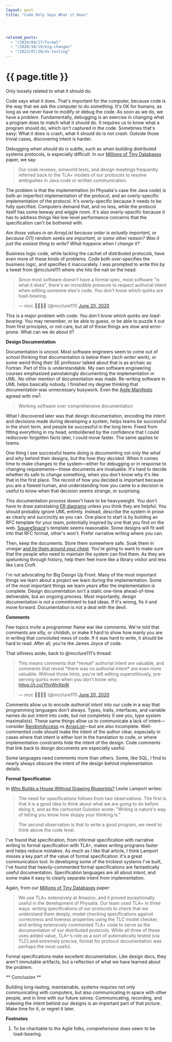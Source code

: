 ```yaml
---
layout: post
title: "Code Only Says What it Does"




related_posts:
  - "/2024/04/17/formal"
  - "/2020/10/19/big-changes"
  - "/2023/07/28/ds-testing"
---
```

{{ page.title }}
================

<p class="meta">Only loosely related to what it should do.</p>

Code says what it does. That's important for the computer, because code is the way that we ask the computer to do something. It's OK for humans, as long as we never have to modify or debug the code. As soon as we do, we have a problem. Fundamentally, debugging is an exercise in changing what a program does to match what it should do. It requires us to know what a program should do, which isn't captured in the code. Sometimes that's easy: What it does is crash, what it should do is *not crash*. Outside those trivial cases, discovering intent is harder.

Debugging when *should do* is subtle, such as when building distributed systems protocols, is especially difficult. In our [Millions of Tiny Databases](https://www.usenix.org/conference/nsdi20/presentation/brooker) paper, we say:

> Our code reviews, simworld tests, and design meetings frequently referred back to the TLA+ models of our protocols to resolve ambiguities in Java code or written communication.

The problem is that the implementation (in Physalia's case the Java code) is both an imperfect implementation of the protocol, and an overly-specific implementation of the protocol. It's overly-specific because it needs to be fully specified. Computers demand that, and no less, while the protocol itself has some leeway and wiggle room. It's also overly-specific because it has to address things like low-level performance concerns that the specification can't be bothered with.

*Are those values in an ArrayList because order is actually important, or because O(1) random seeks are important, or some other reason? Was it just the easiest thing to write? What happens when I change it?*

Business logic code, while lacking the cachet of distributed protocols, have even more of these kinds of problems. Code both over-specifies the business logic, and specifies it inaccurately. I was prompted to write this by a tweet from @mcclure111 where she hits the nail on the head:

<blockquote class="twitter-tweet" data-conversation="none" data-dnt="true"><p lang="en" dir="ltr">Since most software doesn&#39;t have a formal spec, most software &quot;is what it does&quot;, there&#39;s an incredible pressure to respect authorial intent when editing someone else&#39;s code. You don&#39;t know which quirks are load-bearing.</p>&mdash; mcc 🏳️‍⚧️🏳️‍🌈 (@mcclure111) <a href="https://twitter.com/mcclure111/status/1274422600236765186?ref_src=twsrc%5Etfw">June 20, 2020</a></blockquote> <script async src="https://platform.twitter.com/widgets.js" charset="utf-8"></script> 

This is a major problem with code: *You don't know which quirks are load-bearing.* You may remember, or be able to guess, or be able to puzzle it out from first principles, or not care, but all of those things are slow and error-prone. What can we do about it?

**Design Documentation**

Documentation is uncool. Most software engineers seem to come out of school thinking that documentation is below them (*tech writer work*), or some weird thing their SE professor talked about that is as archaic as Fortran. Part of this is understandable. My own software engineering courses emphasized painstakingly documenting the implementation in UML. No other mention of documentation was made. Re-writing software in UML helps basically nobody. I finished my degree thinking that documentation was unnecessary busywork. Even the [Agile Manifesto](https://agilemanifesto.org/) agreed with me<sup>[1](#foot1)</sup>:

> Working software over comprehensive documentation

What I discovered later was that design documentation, encoding the intent and decisions made during developing a system, helps teams be successful in the short term, and people be successful in the long term. Freed from fitting everything in my head, emboldened by the confidence that I could rediscover forgotten facts later, I could move faster. The same applies to teams.

One thing I see successful teams doing is documenting not only the *what* and *why* behind their designs, but the *how they decided*. When it comes time to make changes to the system—either for debugging or in response to changing requirements—these documents are invaluable. It's hard to decide whether its safe to change something, when you don't know why it's like that in the first place. The record of how you decided is important because you are a flawed human, and understanding how you came to a decision is useful to know when that decision seems strange, or surprising.

This documentation process doesn't have to be heavyweight. You don't have to draw painstaking [ER diagrams](https://en.wikipedia.org/wiki/Entity%E2%80%93relationship_model) unless you think they are helpful. You should probably ignore UML entirely. Instead, describe the system in prose as clearly and succinctly as you can. One place to start is by building an RFC template for your team, potentially inspired by one that you find on the web. [SquareSpace](https://static1.squarespace.com/static/56ab961ecbced617ccd2461e/t/5d792e5a4dac4074658ce64b/1568222810968/Squarespace+RFC+Template.pdf)'s template seems reasonable. Some designs will fit well into that RFC format, other's won't. Prefer narrative writing where you can.

Then, keep the documents. Store them somewhere safe. Soak them in vinegar [and tie them around your chest](https://www.almanac.com/content/home-remedies-cough-relief). You're going to want to make sure that the people who need to maintain the system can find them. As they are spelunking through history, help them feel more like a library visitor and less like Lara Croft.

I'm not advocating for Big Design Up Front. Many of the most important things we learn about a project we learn during the implementation. Some of the most important things we learn years after the implementation is complete. Design documentation isn't a static one-time ahead-of-time deliverable, but an ongoing process. Most importantly, design documentation is not a commitment to bad ideas. If it's wrong, fix it and move forward. Documentation is not a deal with the devil.

**Comments**

Few topics invite a programmer flame war like comments. We're told that comments are silly, or childish, or make it hard to show how manly you are in writing that convoluted mess of code. If it was hard to write, it should be hard to read. After all, you're the James Joyce of code.

That silliness aside, back to @mcclure111's thread:

<blockquote class="twitter-tweet" data-conversation="none" data-dnt="true"><p lang="en" dir="ltr">This means comments that *reveal* authorial intent are valuable, and comments that reveal *there was no authorial intent* are even more valuable. Without those hints, you&#39;re left editing superstitiously, preserving quirks even when you don&#39;t know why. <a href="https://t.co/YhvWnXjp9i">https://t.co/YhvWnXjp9i</a></p>&mdash; mcc 🏳️‍⚧️🏳️‍🌈 (@mcclure111) <a href="https://twitter.com/mcclure111/status/1274422825831596039?ref_src=twsrc%5Etfw">June 20, 2020</a></blockquote> <script async src="https://platform.twitter.com/widgets.js" charset="utf-8"></script> 

Comments allow us to encode *authorial intent* into our code in a way that programming languages don't always. Types, traits, interfaces, and variable names do put intent into code, but not completely (I see you, type system maximalists). These same things allow us to communicate a lack of intent—consider [RandomAccess](https://docs.oracle.com/javase/8/docs/api/java/util/RandomAccess.html) vs [ArrayList](https://docs.oracle.com/javase/8/docs/api/java/util/ArrayList.html)—but are also incomplete. Well-commented code should make the intent of the author clear, especially in cases where that intent is either lost in the translation to code, or where implementation constraints hide the intent of the design. Code comments that link back to design documents are especially useful.

Some languages need comments more than others. Some, like SQL, I find to nearly always obscure the intent of the design behind implementation details.

**Formal Specification**

In [Who Builds a House Without Drawing Blueprints?](https://cacm.acm.org/magazines/2015/4/184705-who-builds-a-house-without-drawing-blueprints/fulltext) Leslie Lamport writes:

> The need for specifications follows from two observations. The first is that it is a good idea to think about what we are going to do before doing it, and as the cartoonist Guindon wrote: "Writing is nature's way of letting you know how sloppy your thinking is."

> The second observation is that to write a good program, we need to think above the code level.

I've found that specification, from informal specification with narrative writing to formal specification with TLA+, makes writing programs faster and helps reduce mistakes. As much as I like that article, I think Lamport misses a key part of the value of formal specification: it's a great communication tool. In developing some of the trickiest systems I've built, I've found that heavily-commented formal specifications are fantastically useful documentation. Specification languages are all about *intent*, and some make it easy to clearly separate intent from implementation.

Again, from our [Millions of Tiny Databases](https://www.usenix.org/conference/nsdi20/presentation/brooker) paper:

> We use TLA+ extensively at Amazon, and it proved exceptionally useful in the development of Physalia.  Our team used TLA+ in three ways: writing specifications of our protocols to check that we understand them deeply, model checking specifications against correctness and liveness properties using the TLC model checker, and writing extensively commented TLA+ code to serve as the documentation of our distributed protocols. While all three of these uses added value, TLA+’s role as a sort of automatically tested (via TLC),and extremely precise, format for protocol documentation was perhaps the most useful.

Formal specifications make excellent documentation. Like design docs, they aren't immutable artifacts, but a reflection of what we have learned about the problem.

** Conclusion **

Building long-lasting, maintainable, systems requires not only communicating with computers, but also communicating in space with other people, and in time with our future selves. Communicating, recording, and indexing the intent behind our designs is an important part of that picture. Make time for it, or regret it later.

**Footnotes**

 1. <a name="foot1"></a> To be charitable to the Agile folks, *comprehensive* does seem to be load-bearing.